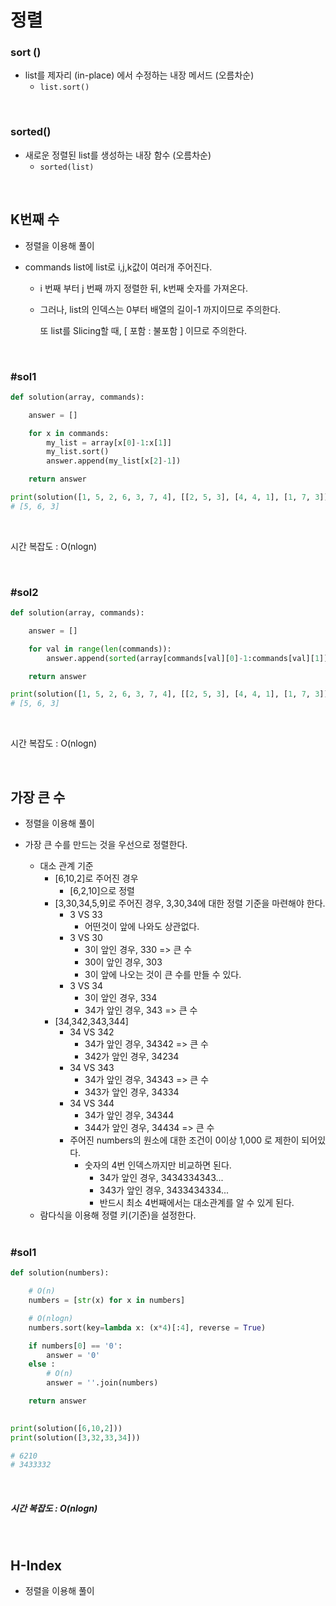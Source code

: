 # 정렬

### sort ()

- list를 제자리 (in-place) 에서 수정하는 내장 메서드 (오름차순)
  - `list.sort()`



<br>

### sorted()

- 새로운 정렬된 list를 생성하는 내장 함수 (오름차순)
  - `sorted(list)`



<br>

## K번째 수 

- 정렬을 이용해 풀이

- commands list에 list로 i,j,k값이 여러개 주어진다. 

  - i 번째 부터 j 번째 까지 정렬한 뒤, k번째 숫자를 가져온다. 

  - 그러나, list의 인덱스는 0부터 배열의 길이-1 까지이므로 주의한다.

    또 list를 Slicing할 때, [ 포함 : 불포함 ] 이므로 주의한다.



<br>

### #sol1

```python
def solution(array, commands):

    answer = []

    for x in commands:
        my_list = array[x[0]-1:x[1]]
        my_list.sort()
        answer.append(my_list[x[2]-1])

    return answer

print(solution([1, 5, 2, 6, 3, 7, 4], [[2, 5, 3], [4, 4, 1], [1, 7, 3]]))
# [5, 6, 3]
```



<br>

시간 복잡도 : O(nlogn)

<br>



### #sol2

```python
def solution(array, commands):

    answer = []

    for val in range(len(commands)):
        answer.append(sorted(array[commands[val][0]-1:commands[val][1]])[commands[val][2]-1])

    return answer

print(solution([1, 5, 2, 6, 3, 7, 4], [[2, 5, 3], [4, 4, 1], [1, 7, 3]]))
# [5, 6, 3]
```



<br>

시간 복잡도 : O(nlogn)

<br>

## 가장 큰 수

- 정렬을 이용해 풀이 

- 가장 큰 수를 만드는 것을 우선으로 정렬한다.

  - 대소 관계 기준
    - [6,10,2]로 주어진 경우
      - [6,2,10]으로 정렬
    - [3,30,34,5,9]로 주어진 경우, 3,30,34에 대한 정렬 기준을 마련해야 한다.
      - 3 VS 33
        - 어떤것이 앞에 나와도 상관없다.
      - 3 VS 30
        - 3이 앞인 경우, 330 => 큰 수
        - 30이 앞인 경우, 303
        - 3이 앞에 나오는 것이 큰 수를 만들 수 있다.
      - 3 VS 34
        - 3이 앞인 경우, 334
        - 34가 앞인 경우, 343 => 큰 수
    - [34,342,343,344]
      - 34 VS 342
        - 34가 앞인 경우, 34342 => 큰 수
        - 342가 앞인 경우, 34234
      - 34 VS 343
        - 34가 앞인 경우, 34343 => 큰 수
        - 343가 앞인 경우, 34334
      - 34 VS 344
        - 34가 앞인 경우, 34344
        - 344가 앞인 경우, 34434 => 큰 수
      - 주어진  numbers의 원소에 대한 조건이 0이상 1,000 로 제한이 되어있다. 
        - 숫자의 4번 인덱스까지만 비교하면 된다. 
          - 34가 앞인 경우, 3434334343...
          - 343가 앞인 경우, 3433434334...
          - 반드시 최소 4번째에서는 대소관계를 알 수 있게 된다.
  - 람다식을 이용해 정렬 키(기준)을 설정한다.

  <br>



### #sol1

```python
def solution(numbers):

    # O(n)
    numbers = [str(x) for x in numbers]

    # O(nlogn)
    numbers.sort(key=lambda x: (x*4)[:4], reverse = True)

    if numbers[0] == '0':
        answer = '0'
    else :
        # O(n)
        answer = ''.join(numbers)

    return answer
 

print(solution([6,10,2]))
print(solution([3,32,33,34]))

# 6210
# 3433332
```

<br>

##### 시간 복잡도 :  O(nlogn)

<br>

## H-Index

- 정렬을 이용해 풀이
